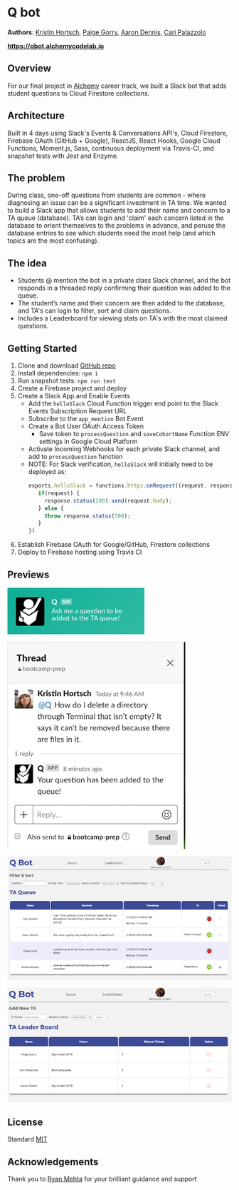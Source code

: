 # Q bot

**Authors**: [Kristin Hortsch](https://github.com/kristinhortsch), [Paige Gorry](https://github.com/paigeegorry), [Aaron Dennis](https://github.com/AaronD87), [Cari Palazzolo](https://github.com/caripizza)

**https://qbot.alchemycodelab.io**

## Overview
For our final project in [Alchemy](https://www.alchemycodelab.com/) career track, we built a Slack bot that adds student questions to Cloud Firestore collections.

## Architecture
Built in 4 days using Slack's Events & Conversations API's, Cloud Firestore, Firebase OAuth (GitHub + Google), ReactJS, React Hooks, Google Cloud Functions, Moment.js, Sass, continuous deployment via Travis-CI, and snapshot tests with Jest and Enzyme.

## The problem
During class, one-off questions from students are common - where diagnosing an issue can be a significant investment in TA time. We wanted to build a Slack app that allows students to add their name and concern to a TA queue (database). TA’s can login and 'claim' each concern listed in the database to orient themselves to the problems in advance, and peruse the database entries to see which students need the most help (and which topics are the most confusing).

## The idea
- Students @ mention the bot in a private class Slack channel, and the bot responds in a threaded reply confirming their question was added to the queue.
- The student’s name and their concern are then added to the database, and TA's can login to filter, sort and claim questions.
- Includes a Leaderboard for viewing stats on TA's with the most claimed questions.

## Getting Started
1. Clone and download [GitHub repo](https://github.com/team-q/q-bot-sandbox)
2. Install dependencies: `npm i`
3. Run snapshot tests: `npm run test`
4. Create a Firebase project and deploy
5. Create a Slack App and Enable Events
   * Add the `helloSlack` Cloud Function trigger end point to the Slack Events Subscription Request URL
   * Subscribe to the `app_mention` Bot Event
   * Create a Bot User OAuth Access Token
     * Save token to `processQuestion` and `saveCohortName` Function ENV settings in Google Cloud Platform
   * Activate Incoming Webhooks for each private Slack channel, and add to `processQuestion` function
   * NOTE: For Slack verification, `helloSlack` will initially need to be deployed as:
     ```javascript
     exports.helloSlack = functions.https.onRequest((request, response) => {
        if(request) {
          response.status(200).send(request.body);
        } else {
          throw response.status(500);
        }
     })
     ```
6. Establish Firebase OAuth for Google/GitHub, Firestore collections
7. Deploy to Firebase hosting using Travis CI

## Previews
![Qbot](./src/assets/QbotSlackapp.png)

![Slack](./src/assets/slackthread.png)

![Queue](./src/assets/queue.png)

![Leaderboard](./src/assets/leaderboard.png)

## License
Standard [MIT](/LICENSE.md)

## Acknowledgements
Thank you to [Ryan Mehta](https://github.com/mehtaphysical) for your brilliant guidance and support
